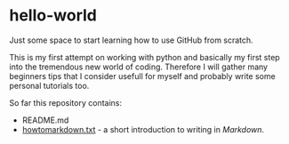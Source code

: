 # hello-world
Just some space to start learning how to use GitHub from scratch.

This is my first attempt on working with python and basically my first step into the tremendous new world of coding. Therefore I will gather many beginners tips that I consider usefull for myself and probably write some personal tutorials too.

So far this repository contains:
* README.md
* [howtomarkdown.txt](https://github.com/SCmoeser/hello-world/blob/main/howtomarkdown.txt) - a short introduction to writing in _Markdown_.
